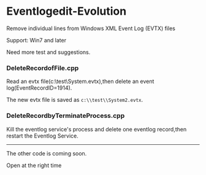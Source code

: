 # Eventlogedit-Evolution
Remove individual lines from Windows XML Event Log (EVTX) files

Support: Win7 and later

Need more test and suggestions.

### DeleteRecordofFile.cpp

Read an evtx file(c:\\test\\System.evtx),then delete an event log(EventRecordID=1914).

The new evtx file is saved as `c:\\test\\System2.evtx`.

### DeleteRecordbyTerminateProcess.cpp

Kill the eventlog service's process and delete one eventlog record,then restart the Eventlog Service.

---
The other code is coming soon.

Open at the right time
